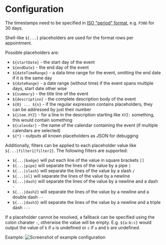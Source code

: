 # Configuration

The timestamps need to be specified in [ISO "period" format](https://en.wikipedia.org/wiki/ISO_8601#Durations), e.g. `P30D` for 30 days.

Shell-like `${...}` placeholders are used for the format rows per appointment.

Possible placeholders are:

* `${startDate}` - the start day of the event
* `${endDate}` - the end day of the event
* `${dateTimeRange}` - a data time range for the event, omitting the end date if it is the same day
* `${dateRange}` - a date range (without time) if the event spans multiple days, start date other wise
* `${summary}` - the title line of the event
* `${description}` - the complete description body of the event
* `${0} ... ${n}` - if the regular expression contains placeholders, they can be addressed by just their number
* `${item.XYZ}` - for a line in the description starting like `XYZ:` something, this would contain something
* `${calendar}` - the name of the calendar containing the event (if multiple calendars are selected)
* `${*}` - outputs all known placeholders as JSON for debugging

Additionally, filters can be applied to each placeholder value like `${...|filter1|filter2}`.
The following filters are supported:

* `${...|badge}` will put each line of the value in square brackets `[]`
* `${...|pipe}` will separate the lines of the value by a pipe `|`
* `${...|slash}` will separate the lines of the value by a slash `/`
* `${...|nl}` will separate the lines of the value by a newline
* `${...|dash}` will separate the lines of the value by a newline and a dash `-`
* `${...|dash2}` will separate the lines of the value by a newline and a double dash `--`
* `${...|dash3}` will separate the lines of the value by a newline and a triple dash `---`

If a placeholder cannot be resolved, a fallback can be specified using the colon charater `:`, otherwise the value will be empty.
E.g. `${a:b:c}` would output the value of `b` if `a` is undefined or `c` if `a` and `b` are undefined.

Example:
![Screenshot of example configuration](img/config-example.png)
